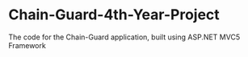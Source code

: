 # Chain-Guard-4th-Year-Project
The code for the Chain-Guard application, built using ASP.NET MVC5 Framework
